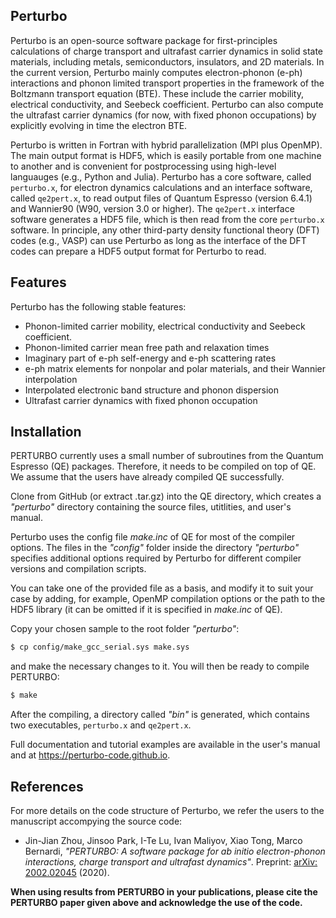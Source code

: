## Perturbo

Perturbo is an open-source software package for first-principles calculations of charge transport and ultrafast carrier dynamics in solid state materials, including metals, semiconductors, insulators, and 2D materials. In the current version, Perturbo mainly computes electron-phonon (e-ph) interactions and phonon limited transport properties in the framework of the Boltzmann transport equation (BTE). These include the carrier mobility, electrical conductivity, and Seebeck coefficient. Perturbo can also compute the ultrafast carrier dynamics (for now, with fixed phonon occupations) by explicitly evolving in time the electron BTE. 


Perturbo is written in Fortran with hybrid parallelization (MPI plus OpenMP). The main output format is HDF5, which is easily portable from one machine to another and is convenient for postprocessing using high-level languauges (e.g., Python and Julia).  Perturbo has a core software, called `perturbo.x`, for electron dynamics calculations and an interface software, called `qe2pert.x`, to read output files of Quantum Espresso (version 6.4.1) and Wannier90 (W90, version 3.0 or higher). The `qe2pert.x` interface software generates a HDF5 file, which is then read from the core `perturbo.x` software. In principle, any other third-party density functional theory (DFT) codes (e.g., VASP) can use Perturbo as long as the interface of the DFT codes can prepare a HDF5 output format for Perturbo to read.


## Features

Perturbo has the following stable features:

* Phonon-limited carrier mobility, electrical conductivity and Seebeck coefficient. 
* Phonon-limited carrier mean free path and relaxation times
* Imaginary part of e-ph self-energy and e-ph scattering rates
* e-ph matrix elements for nonpolar and polar materials, and their Wannier interpolation
* Interpolated electronic band structure and phonon dispersion
* Ultrafast carrier dynamics with fixed phonon occupation


## Installation

PERTURBO currently uses a small number of subroutines from the Quantum Espresso (QE) packages. Therefore, it needs to be compiled on top of QE. We assume that the users have already compiled QE successfully.

Clone from GitHub (or extract .tar.gz) into the QE directory, which creates a _"perturbo"_ directory containing the source files, utitlities, and user's manual. 

Perturbo uses the config file _make.inc_ of QE for most of the compiler options. 
The files in the _"config"_ folder inside the directory _"perturbo"_ specifies additional options required by Perturbo for different compiler versions and compilation scripts.  

You can take one of the provided file as a basis, and modify it to suit your case by adding, for example, OpenMP compilation options or the path to the HDF5 library (it can be omitted if it is specified in _make.inc_ of QE).

Copy your chosen sample to the root folder _"perturbo"_:

```bash
$ cp config/make_gcc_serial.sys make.sys
```

and make the necessary changes to it. You will then be ready to compile PERTURBO:

```bash
$ make
```

After the compiling, a directory called _"bin"_ is generated, which contains two executables, `perturbo.x` and `qe2pert.x`.



Full documentation and tutorial examples are available in the user's manual and at <https://perturbo-code.github.io>.



## References

For more details on the code structure of Perturbo, we refer the users to the manuscript accompying the source code: 

- Jin-Jian Zhou, Jinsoo Park, I-Te Lu, Ivan Maliyov, Xiao Tong, Marco Bernardi, <i>"PERTURBO: A software package for ab initio electron-phonon interactions, charge transport and ultrafast dynamics"</i>. Preprint: <a href="https://arxiv.org/abs/2002.02045" target="_blank"> arXiv: 2002.02045</a> (2020).

**When using results from PERTURBO in your publications, please cite the PERTURBO paper given above and acknowledge the use of the code.**

